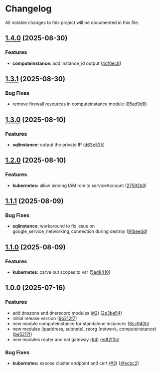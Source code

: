 # Changelog

All notable changes to this project will be documented in this file.

## [1.4.0](https://github.com/guerzon/terraform-modules-gcp/compare/v1.3.1...v1.4.0) (2025-08-30)

### Features

* **computeinstance:** add instance_id output ([4cf0ec8](https://github.com/guerzon/terraform-modules-gcp/commit/4cf0ec860300217042c23a6627759e9216fb53c5))

## [1.3.1](https://github.com/guerzon/terraform-modules-gcp/compare/v1.3.0...v1.3.1) (2025-08-30)

### Bug Fixes

* remove firewall resources in computeinstance module ([85ad9d8](https://github.com/guerzon/terraform-modules-gcp/commit/85ad9d80a9c6ccccee820e167aaa62bf8801a1d8))

## [1.3.0](https://github.com/guerzon/terraform-modules-gcp/compare/v1.2.0...v1.3.0) (2025-08-10)

### Features

* **sqlinstance:** output the private IP ([d63e535](https://github.com/guerzon/terraform-modules-gcp/commit/d63e5355a65d7479ab15ae441cf8628dba83f163))

## [1.2.0](https://github.com/guerzon/terraform-modules-gcp/compare/v1.1.1...v1.2.0) (2025-08-10)

### Features

* **kubernetes:** allow binding IAM role to serviceAccount ([27592b9](https://github.com/guerzon/terraform-modules-gcp/commit/27592b913980b53333c17ece1595fef5e3ad6b50))

## [1.1.1](https://github.com/guerzon/terraform-modules-gcp/compare/v1.1.0...v1.1.1) (2025-08-09)

### Bug Fixes

* **sqlinstance:** workaround to fix issue on google_service_networking_connection during destroy ([91beedd](https://github.com/guerzon/terraform-modules-gcp/commit/91beedda01e6ae16372783e3b6966a15ce3710f1))

## [1.1.0](https://github.com/guerzon/terraform-modules-gcp/compare/v1.0.0...v1.1.0) (2025-08-09)

### Features

* **kubernetes:** carve out scopes to var ([5ad8410](https://github.com/guerzon/terraform-modules-gcp/commit/5ad84104ff2bdb7f0d0ee352ce6973182a3488f2))

## 1.0.0 (2025-07-16)

### Features

* add dnszone and dnsrecord modules ([#2](https://github.com/guerzon/terraform-modules-gcp/issues/2)) ([2e3ba54](https://github.com/guerzon/terraform-modules-gcp/commit/2e3ba54ecedf6c567407dbe50fd607a86d644c92))
* initial release version ([9b212f7](https://github.com/guerzon/terraform-modules-gcp/commit/9b212f770459e9494b6296e7d08329fe0ff7de82))
* new module computeinstance for standalone instances ([8cc940b](https://github.com/guerzon/terraform-modules-gcp/commit/8cc940bb1a9f7103dd8286e97739708b3e3bf4d5))
* new modules (ipaddress, subnets), reorg (network, computeinstance) ([be5217f](https://github.com/guerzon/terraform-modules-gcp/commit/be5217f385ba3c29ae5de799c2785b9e3e843aaf))
* new modules router and nat gateway ([#4](https://github.com/guerzon/terraform-modules-gcp/issues/4)) ([edf2f3b](https://github.com/guerzon/terraform-modules-gcp/commit/edf2f3bc3ef8eb85ccd94e8bdadd0388c738488c))

### Bug Fixes

* **kubernetes:** expose cluster endpoint and cert ([#3](https://github.com/guerzon/terraform-modules-gcp/issues/3)) ([4fecbc2](https://github.com/guerzon/terraform-modules-gcp/commit/4fecbc2c1bb9c08738c186c0c3b4c557615d3315))
